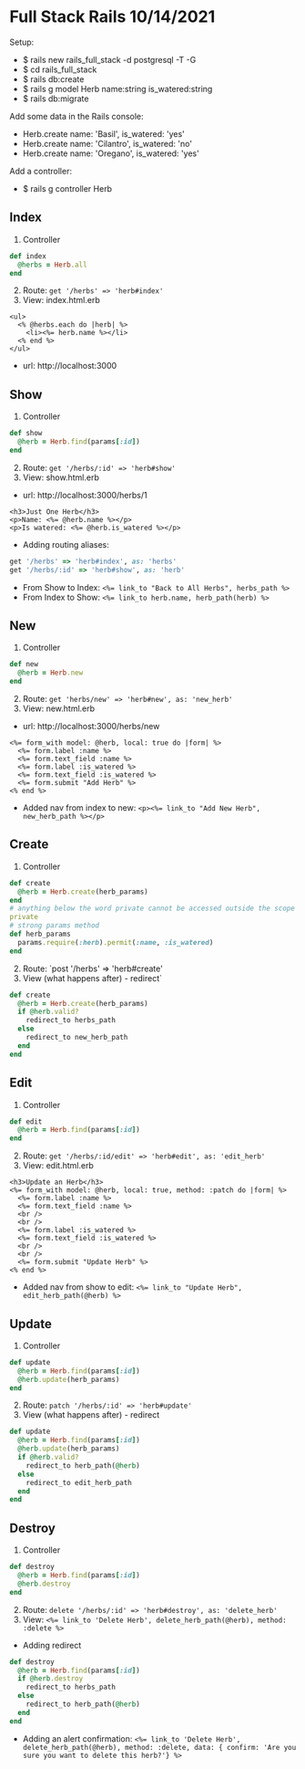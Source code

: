 # Full Stack Rails 10/14/2021

Setup:
- $ rails new rails_full_stack -d postgresql -T -G
- $ cd rails_full_stack
- $ rails db:create
- $ rails g model Herb name:string is_watered:string
- $ rails db:migrate


Add some data in the Rails console:
- Herb.create name: 'Basil', is_watered: 'yes'
- Herb.create name: 'Cilantro', is_watered: 'no'
- Herb.create name: 'Oregano', is_watered: 'yes'

Add a controller:
- $ rails g controller Herb


## Index
1. Controller
```ruby
def index
  @herbs = Herb.all
end
```
2. Route: `get '/herbs' => 'herb#index'`
3. View: index.html.erb
```
<ul>
  <% @herbs.each do |herb| %>
    <li><%= herb.name %></li>
  <% end %>
</ul>
```
- url: http://localhost:3000

## Show
1. Controller
```ruby
def show
  @herb = Herb.find(params[:id])
end
```
2. Route: `get '/herbs/:id' => 'herb#show'`
3. View: show.html.erb
- url: http://localhost:3000/herbs/1
```
<h3>Just One Herb</h3>
<p>Name: <%= @herb.name %></p>
<p>Is watered: <%= @herb.is_watered %></p>
```

- Adding routing aliases:
```ruby
get '/herbs' => 'herb#index', as: 'herbs'
get '/herbs/:id' => 'herb#show', as: 'herb'
```
- From Show to Index: `<%= link_to "Back to All Herbs", herbs_path %>`
- From Index to Show: `<%= link_to herb.name, herb_path(herb) %>`

## New
1. Controller
```ruby
def new
  @herb = Herb.new
end
```
2. Route: `get 'herbs/new' => 'herb#new', as: 'new_herb'`
3. View: new.html.erb
- url: http://localhost:3000/herbs/new
```
<%= form_with model: @herb, local: true do |form| %>
  <%= form.label :name %>
  <%= form.text_field :name %>
  <%= form.label :is_watered %>
  <%= form.text_field :is_watered %>
  <%= form.submit "Add Herb" %>
<% end %>
```

- Added nav from index to new: `<p><%= link_to "Add New Herb", new_herb_path %></p>`

## Create
1. Controller
```ruby
def create
  @herb = Herb.create(herb_params)
end
# anything below the word private cannot be accessed outside the scope of this class
private
# strong params method
def herb_params
  params.require(:herb).permit(:name, :is_watered)
end
```
2. Route: `post '/herbs' => 'herb#create'
3. View (what happens after) - redirect`
```ruby
def create
  @herb = Herb.create(herb_params)
  if @herb.valid?
    redirect_to herbs_path
  else
    redirect_to new_herb_path
  end
end
```

## Edit
1. Controller
```ruby
def edit
  @herb = Herb.find(params[:id])
end
```
2. Route: `get '/herbs/:id/edit' => 'herb#edit', as: 'edit_herb'`
3. View: edit.html.erb
```
<h3>Update an Herb</h3>
<%= form_with model: @herb, local: true, method: :patch do |form| %>
  <%= form.label :name %>
  <%= form.text_field :name %>
  <br />
  <br />
  <%= form.label :is_watered %>
  <%= form.text_field :is_watered %>
  <br />
  <br />
  <%= form.submit "Update Herb" %>
<% end %>
```

- Added nav from show to edit: `<%= link_to "Update Herb", edit_herb_path(@herb) %>`

## Update
1. Controller
```ruby
def update
  @herb = Herb.find(params[:id])
  @herb.update(herb_params)
end
```
2. Route: `patch '/herbs/:id' => 'herb#update'`
3. View (what happens after) - redirect
```ruby
def update
  @herb = Herb.find(params[:id])
  @herb.update(herb_params)
  if @herb.valid?
    redirect_to herb_path(@herb)
  else
    redirect_to edit_herb_path
  end
end
```

## Destroy
1. Controller
```ruby
def destroy
  @herb = Herb.find(params[:id])
  @herb.destroy
end
```
2. Route: `delete '/herbs/:id' => 'herb#destroy', as: 'delete_herb'`
3. View: `<%= link_to 'Delete Herb', delete_herb_path(@herb), method: :delete %>`
- Adding redirect
```ruby
def destroy
  @herb = Herb.find(params[:id])
  if @herb.destroy
    redirect_to herbs_path
  else
    redirect_to herb_path(@herb)
  end
end
```
- Adding an alert confirmation: `<%= link_to 'Delete Herb', delete_herb_path(@herb), method: :delete, data: { confirm: 'Are you sure you want to delete this herb?'} %>`
